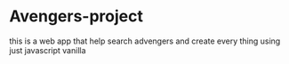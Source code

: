 # Avengers-project
this is a web app that help search advengers and create every thing using just javascript vanilla
